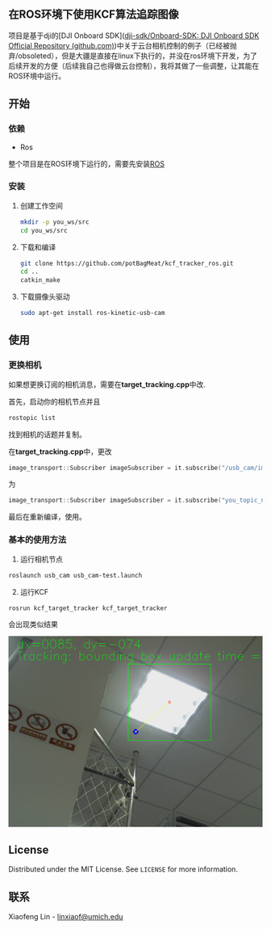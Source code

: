 ## 在ROS环境下使用KCF算法追踪图像

项目是基于dji的[DJI Onboard SDK]([dji-sdk/Onboard-SDK: DJI Onboard SDK Official Repository (github.com)](https://github.com/dji-sdk/Onboard-SDK))中关于云台相机控制的例子（已经被抛弃/obsoleted），但是大疆是直接在linux下执行的，并没在ros环境下开发，为了后续开发的方便（后续我自己也得做云台控制），我将其做了一些调整，让其能在ROS环境中运行。

## 开始

### 依赖

 - Ros

整个项目是在ROS环境下运行的，需要先安装[ROS]( http://wiki.ros.org/ROS/Installation)

### 安装

1. 创建工作空间

   ```sh
   mkdir -p you_ws/src
   cd you_ws/src
   ```

2. 下载和编译

   ```sh
   git clone https://github.com/potBagMeat/kcf_tracker_ros.git
   cd ..
   catkin_make
   ```

3. 下载摄像头驱动

   ```sh
   sudo apt-get install ros-kinetic-usb-cam
   ```

## 使用

### 更换相机

如果想更换订阅的相机消息，需要在**target_tracking.cpp**中改.

首先，启动你的相机节点并且

```sh
rostopic list
```

找到相机的话题并复制。

在**target_tracking.cpp**中，更改

```c++
image_transport::Subscriber imageSubscriber = it.subscribe("/usb_cam/image_raw",10,imageCallBack);
```

为

```c++
image_transport::Subscriber imageSubscriber = it.subscribe("you_topic_name",10,imageCallBack);
```

最后在重新编译，使用。

### 基本的使用方法

1. 运行相机节点

```sh
roslaunch usb_cam usb_cam-test.launch
```

2. 运行KCF

```sh
rosrun kcf_target_tracker kcf_target_tracker
```

会出现类似结果

![My Camera_screenshot_17.01.2021](./image/example.png)

## License

Distributed under the MIT License. See `LICENSE` for more information.



## 联系

Xiaofeng Lin - linxiaof@umich.edu

